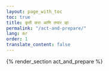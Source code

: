```yaml
---
layout: page_with_toc
toc: true
title: कृती करा आणि तयार व्हा
permalink: "/act-and-prepare/"
lang: mr
order: 1
translate_content: false
---
```



{% render_section act_and_prepare %}
